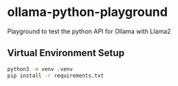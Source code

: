# ollama-python-playground
Playground to test the python API for Ollama with Llama2

## Virtual Environment Setup
```bash
python3 -m venv .venv
pip install -r requirements.txt
```

